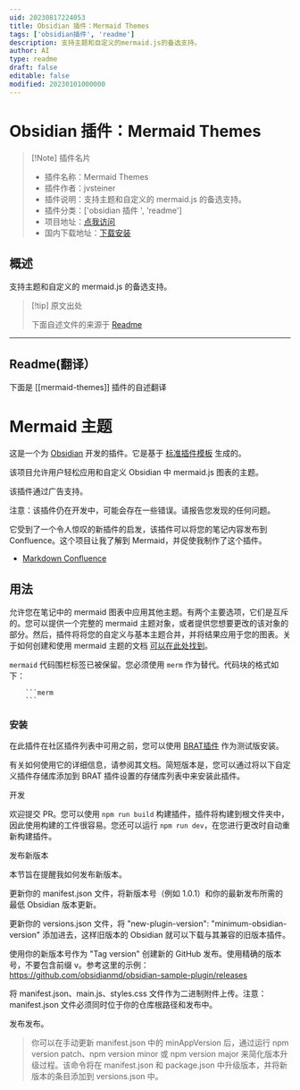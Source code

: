 ```yaml
---
uid: 20230817224053
title: Obsidian 插件：Mermaid Themes
tags: ['obsidian插件', 'readme']
description: 支持主题和自定义的mermaid.js的备选支持。
author: AI
type: readme
draft: false
editable: false
modified: 20230101000000
---
```


# Obsidian 插件：Mermaid Themes

> [!Note] 插件名片
> - 插件名称：Mermaid Themes
> - 插件作者：jvsteiner
> - 插件说明：支持主题和自定义的 mermaid.js 的备选支持。
> - 插件分类：['obsidian 插件 ', 'readme']
> - 项目地址：[点我访问](https://github.com/jvsteiner/mermaid-themes)
> - 国内下载地址：[下载安装](https://pkmer.cn/products/plugin/pluginMarket/?mermaid-themes)

## 概述

支持主题和自定义的 mermaid.js 的备选支持。

> [!tip] 原文出处
>
>下面自述文件的来源于 [Readme](https://ghproxy.net/https://raw.githubusercontent.com/jvsteiner/mermaid-themes/master/README.md)

---

## Readme(翻译）

下面是 [[mermaid-themes]] 插件的自述翻译

# Mermaid 主题

这是一个为 [Obsidian](https://obsidian.md) 开发的插件。它是基于 [标准插件模板](https://github.com/obsidianmd/obsidian-sample-plugin) 生成的。

该项目允许用户轻松应用和自定义 Obsidian 中 mermaid.js 图表的主题。

该插件通过广告支持。

注意：该插件仍在开发中，可能会存在一些错误。请报告您发现的任何问题。

它受到了一个令人惊叹的新插件的启发，该插件可以将您的笔记内容发布到 Confluence。这个项目让我了解到 Mermaid，并促使我制作了这个插件。

- [Markdown Confluence](https://github.com/markdown-confluence/markdown-confluence)

## 用法

允许您在笔记中的 mermaid 图表中应用其他主题。有两个主要选项，它们是互斥的。您可以提供一个完整的 mermaid 主题对象，或者提供您想要更改的该对象的部分。然后，插件将将您的自定义与基本主题合并，并将结果应用于您的图表。关于如何创建和使用 mermaid 主题的文档 [可以在此处找到](https://mermaid.js.org/config/theming.html)。

`mermaid` 代码围栏标签已被保留。您必须使用 `merm` 作为替代。代码块的格式如下：

        ```merm
        ```

### 安装

在此插件在社区插件列表中可用之前，您可以使用 [BRAT插件](https://github.com/TfTHacker/obsidian42-brat) 作为测试版安装。

有关如何使用它的详细信息，请参阅其文档。简短版本是，您可以通过将以下自定义插件存储库添加到 BRAT 插件设置的存储库列表中来安装此插件。

开发

欢迎提交 PR。您可以使用 `npm run build` 构建插件，插件将构建到根文件夹中，因此使用构建的工件很容易。您还可以运行 `npm run dev`，在您进行更改时自动重新构建插件。

发布新版本

本节旨在提醒我如何发布新版本。

更新你的 manifest.json 文件，将新版本号（例如 1.0.1）和你的最新发布所需的最低 Obsidian 版本更新。

更新你的 versions.json 文件，将 "new-plugin-version": "minimum-obsidian-version" 添加进去，这样旧版本的 Obsidian 就可以下载与其兼容的旧版本插件。

使用你的新版本号作为 "Tag version" 创建新的 GitHub 发布。使用精确的版本号，不要包含前缀 v。参考这里的示例：<https://github.com/obsidianmd/obsidian-sample-plugin/releases>

将 manifest.json、main.js、styles.css 文件作为二进制附件上传。注意：manifest.json 文件必须同时位于你的仓库根路径和发布中。

发布发布。

> 你可以在手动更新 manifest.json 中的 minAppVersion 后，通过运行 npm version patch、npm version minor 或 npm version major 来简化版本升级过程。该命令将在 manifest.json 和 package.json 中升级版本，并将新版本的条目添加到 versions.json 中。